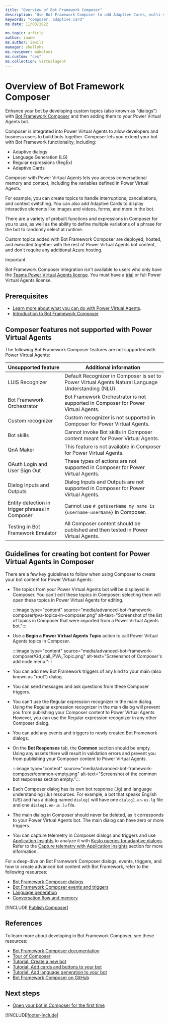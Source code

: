 ```yaml
---
title: "Overview of Bot Framework Composer"
description: "Use Bot Framework Composer to add Adaptive Cards, multi-select options, and more to your Power Virtual Agents chatbot."
keywords: "composer, adaptive card"
ms.date: 11/03/2022

ms.topic: article
author: iaanw
ms.author: iawilt
manager: shellyha
ms.reviewer: makolomi
ms.custom: "cex"
ms.collection: virtualagent
---
```


# Overview of Bot Framework Composer

Enhance your bot by developing custom topics (also known as "dialogs") with [Bot Framework Composer](/composer/) and then adding them to your Power Virtual Agents bot.

Composer is integrated into Power Virtual Agents to allow developers and business users to build bots together. Composer lets you extend your bot with Bot Framework functionality, including:

- Adaptive dialogs
- Language Generation (LG)
- Regular expressions (RegEx)
- Adaptive Cards

Composer with Power Virtual Agents lets you access conversational memory and context, including the variables defined in Power Virtual Agents.

For example, you can create topics to handle interruptions, cancellations, and context switching. You can also add Adaptive Cards to display interactive elements like images and videos, forms, and more in the bot.

There are a variety of prebuilt functions and expressions in Composer for you to use, as well as the ability to define multiple variations of a phrase for the bot to randomly select at runtime.

Custom topics added with Bot Framework Composer are deployed, hosted, and executed together with the rest of Power Virtual Agents bot content, and don't require any additional Azure hosting.

> [!IMPORTANT]
> Bot Framework Composer integration isn't available to users who only have the [Teams Power Virtual Agents license](requirements-licensing-subscriptions.md). You must have a [trial](sign-up-individual.md) or full Power Virtual Agents license.

## Prerequisites

- [Learn more about what you can do with Power Virtual Agents](fundamentals-what-is-power-virtual-agents.md).
- [Introduction to Bot Framework Composer](/composer/introduction)

## Composer features not supported with Power Virtual Agents

The following Bot Framework Composer features are not supported with Power Virtual Agents:

<!-- best viewed/edited without wordwrap -->
| Unsupported feature                             | Additional information                                                                              |
| ----------------------------------------------- | --------------------------------------------------------------------------------------------------- |
| LUIS Recognizer                                 | Default Recognizer in Composer is set to Power Virtual Agents Natural Language Understanding (NLU). |
| Bot Framework Orchestrator                      | Bot Framework Orchestrator is not supported in Composer for Power Virtual Agents.                   |
| Custom recognizer                               | Custom recognizer is not supported in Composer for Power Virtual Agents.                            |
| Bot skills                                      | Cannot invoke Bot skills in Composer content meant for Power Virtual Agents.                        |
| QnA Maker                                       | This feature is not available in Composer for Power Virtual Agents.                                 |
| OAuth Login and User Sign Out                   | These types of actions are not supported in Composer for Power Virtual Agents.                      |
| Dialog Inputs and Outputs                       | Dialog Inputs and Outputs are not supported in Composer for Power Virtual Agents.                   |
| Entity detection in trigger phrases in Composer | Cannot use `# getUserName my name is {username=userName}` in Composer.                              |
| Testing in Bot Framework Emulator               | All Composer content should be published and then tested in Power Virtual Agents.                   |

## Guidelines for creating bot content for Power Virtual Agents in Composer

There are a few key guidelines to follow when using Composer to create your bot content for Power Virtual Agents:

- The topics from your Power Virtual Agents bot will be displayed in Composer. You can't edit these topics in Composer; selecting them will open these topics in Power Virtual Agents for editing.

    :::image type="content" source="media/advanced-bot-framework-composer/pva-topics-in-composer.png" alt-text="Screenshot of the list of topics in Composer that were imported from a Power Virtual Agents bot.":::

- Use a **Begin a Power Virtual Agents Topic** action to call Power Virtual Agents topics in Composer.

    :::image type="content" source="media/advanced-bot-framework-composer/Gd_call_PVA_Topic.png" alt-text="Screenshot of Composer's add node menu.":::

- You can add new Bot Framework triggers of any kind to your main (also known as "root") dialog.

- You can send messages and ask questions from these Composer triggers.

- You can't use the Regular expression recognizer in the main dialog. Using the Regular expression recognizer in the main dialog will prevent you from publishing your Composer content to Power Virtual Agents. However, you can use the Regular expression recognizer in any other Composer dialog.

- You can add any events and triggers to newly created Bot Framework dialogs.

- On the **Bot Responses** tab, the **Common** section should be empty. Using any assets there will result in validation errors and prevent you from publishing your Composer content to Power Virtual Agents.

    :::image type="content" source="media/advanced-bot-framework-composer/common-empty.png" alt-text="Screenshot of the common bot responses section empty.":::

- Each Composer dialog has its own bot response (.lg) and language understanding (.lu) resources. For example, a bot that speaks English (US) and has a dialog named `dialog1` will have one `dialog1.en-us.lg` file and one `dialog1.en-us.lu` file.

- The main dialog in Composer should never be deleted, as it corresponds to your Power Virtual Agents bot. The main dialog can have zero or more triggers.

- You can capture telemetry in Composer dialogs and triggers and use [Application Insights](/azure/azure-monitor/app/app-insights-overview) to analyze it with [Kusto queries for adaptive dialogs](/azure/bot-service/bot-builder-telemetry-analytics-queries?view=azure-bot-service-4.0&preserve-view=true#adaptive-dialogs-started-and-completed). Refer to the [Capture telemetry with Application Insights](advanced-bot-framework-composer-capture-telemetry.md) section for more information.

For a deep-dive on Bot Framework Composer dialogs, events, triggers, and how to create advanced bot content with Bot Framework, refer to the following resources:

- [Bot Framework Composer dialogs](/composer/concept-dialog)
- [Bot Framework Composer events and triggers](/composer/how-to-define-triggers)
- [Language generation](/composer/concept-language-generation)
- [Conversation flow and memory](/composer/concept-memory)

[!INCLUDE [Publish Composer](includes/composer-publish-note.md)]

## References

To learn more about developing in Bot Framework Composer, see these resources:

- [Bot Framework Composer documentation](/composer/)
- [Tour of Composer](/composer/introduction)
- [Tutorial: Create a new bot](/composer/tutorial/tutorial-create-bot)
- [Tutorial: Add cards and buttons to your bot](/composer/tutorial/tutorial-cards)
- [Tutorial: Add language generation to your bot](/composer/tutorial/tutorial-language-generation)
- [Bot Framework Composer on GitHub](https://github.com/Microsoft/BotFramework-Composer)

## Next steps

- [Open your bot in Composer for the first time](advanced-bot-framework-composer-fundamentals.md)

[!INCLUDE[footer-include](includes/footer-banner.md)]
